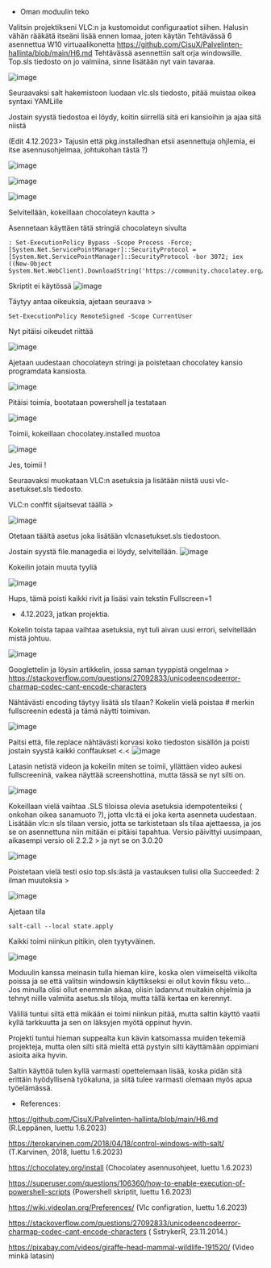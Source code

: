 - Oman moduulin teko

Valitsin projektikseni VLC:n ja kustomoidut configuraatiot siihen.
Halusin vähän rääkätä itseäni lisää ennen lomaa, joten käytän Tehtävässä 6 asennettua W10 virtuaalikonetta https://github.com/CisuX/Palvelinten-hallinta/blob/main/H6.md
Tehtävässä asennettiin salt orja windowsille. Top.sls tiedosto on jo valmiina, sinne lisätään nyt vain tavaraa.

![image](https://github.com/CisuX/Palvelinten-hallinta/assets/59264168/7a9b3ff2-717b-4aee-a6f6-70cdacd42f62)

Seuraavaksi salt hakemistoon luodaan vlc.sls tiedosto, pitää muistaa oikea syntaxi YAMLille



Jostain syystä tiedostoa ei löydy, koitin siirrellä sitä eri kansioihin ja ajaa sitä niistä 

(Edit 4.12.2023>  Tajusin että pkg.installedhan etsii asennettuja ohjlemia, ei itse asennusohjelmaa, johtukohan tästä ?)

![image](https://github.com/CisuX/Palvelinten-hallinta/assets/59264168/f4bee43e-278b-4f17-b071-848b23f8f77f)

![image](https://github.com/CisuX/Palvelinten-hallinta/assets/59264168/fb3b3714-b758-4cde-b79c-e86224ed5bf7)


![image](https://github.com/CisuX/Palvelinten-hallinta/assets/59264168/0964e37d-8b4a-498f-b327-ef1f9d6b9a09)


Selvitellään, kokeillaan chocolateyn kautta > 

Asennetaan käyttäen tätä stringiä chocolateyn sivulta 
```
: Set-ExecutionPolicy Bypass -Scope Process -Force; [System.Net.ServicePointManager]::SecurityProtocol = [System.Net.ServicePointManager]::SecurityProtocol -bor 3072; iex ((New-Object System.Net.WebClient).DownloadString('https://community.chocolatey.org/install.ps1'))
```
Skriptit ei käytössä
![image](https://github.com/CisuX/Palvelinten-hallinta/assets/59264168/ce71b6f5-1cef-47e4-ac1e-dce722df671d)

Täytyy antaa oikeuksia, ajetaan seuraava > 


```
Set-ExecutionPolicy RemoteSigned -Scope CurrentUser

```

Nyt pitäisi oikeudet riittää

![image](https://github.com/CisuX/Palvelinten-hallinta/assets/59264168/4d2fdd4b-08c3-46f6-9c08-4eaade880c29)

Ajetaan uudestaan chocolateyn stringi ja poistetaan chocolatey kansio programdata kansiosta.


![image](https://github.com/CisuX/Palvelinten-hallinta/assets/59264168/1212c542-b107-4a7b-99b8-0788733310e1)

Pitäisi toimia, bootataan powershell ja testataan

![image](https://github.com/CisuX/Palvelinten-hallinta/assets/59264168/25b18c2e-9577-4e8a-845d-7ef10b162a2a)

Toimii, kokeillaan chocolatey.installed muotoa 

![image](https://github.com/CisuX/Palvelinten-hallinta/assets/59264168/25f8b199-44bf-40aa-b915-8a291154f9ea)



Jes, toimii !

Seuraavaksi muokataan VLC:n asetuksia ja lisätään niistä uusi vlc-asetukset.sls tiedosto.

VLC:n conffit sijaitsevat täällä > 

![image](https://github.com/CisuX/Palvelinten-hallinta/assets/59264168/93fbc71e-1300-4883-a686-8248f65d94a3)

Otetaan täältä asetus joka lisätään vlcnasetukset.sls tiedostoon.


Jostain syystä file.managedia ei löydy, selvitellään.
![image](https://github.com/CisuX/Palvelinten-hallinta/assets/59264168/dd60b347-ef16-492d-b218-bc0bd0008cd5)

Kokeilin jotain muuta tyyliä

![image](https://github.com/CisuX/Palvelinten-hallinta/assets/59264168/1ac8338e-3138-4599-b37d-de0c71227f7f)

Hups, tämä poisti kaikki rivit ja lisäsi vain tekstin Fullscreen=1


- 4.12.2023, jatkan projektia.


Kokelin toista tapaa vaihtaa asetuksia, nyt tuli aivan uusi errori, selvitellään mistä johtuu.


![image](https://github.com/CisuX/Palvelinten-hallinta/assets/59264168/4b8cfb9a-c1a7-4b9d-845b-6777ad3e367b)

Googlettelin ja löysin artikkelin, jossa saman tyyppistä ongelmaa > https://stackoverflow.com/questions/27092833/unicodeencodeerror-charmap-codec-cant-encode-characters


Nähtävästi encoding täytyy lisätä sls tilaan? 
Kokelin vielä poistaa # merkin fullscreenin edestä ja tämä näytti toimivan.

![image](https://github.com/CisuX/Palvelinten-hallinta/assets/59264168/3cd66dbf-d175-42ce-80df-d80985efeabd)


Paitsi että, file.replace nähtävästi korvasi koko tiedoston sisällön ja poisti jostain syystä kaikki conffaukset <.<
![image](https://github.com/CisuX/Palvelinten-hallinta/assets/59264168/a8e50bb8-5166-43eb-b4a5-38c542316faa)

Latasin netistä videon ja kokeilin miten se toimii, yllättäen video aukesi fullscreeninä, vaikea näyttää screenshottina, mutta tässä se nyt silti on.

![image](https://github.com/CisuX/Palvelinten-hallinta/assets/59264168/868a3cb1-0629-4f15-9e36-a0a29590f1c5)


Kokeillaan vielä vaihtaa .SLS tiloissa olevia asetuksia idempotenteiksi ( onkohan oikea sanamuoto ?), jotta vlc:tä ei joka kerta asenneta uudestaan.
Lisätään vlc:n sls tilaan versio, jotta se tarkistetaan sls tilaa ajettaessa, ja jos se on asennettuna niin mitään ei pitäisi tapahtua.
Versio päivittyi uusimpaan, aikasempi versio oli 2.2.2 > ja nyt se on 3.0.20

![image](https://github.com/CisuX/Palvelinten-hallinta/assets/59264168/4572ed67-f834-4b6e-b51f-be39a58407c1)

Poistetaan vielä testi osio top.sls:ästä ja vastauksen tulisi olla Succeeded: 2 ilman muutoksia >


![image](https://github.com/CisuX/Palvelinten-hallinta/assets/59264168/b65c077c-c8cc-42e0-9657-43db6c4e38d3)

Ajetaan tila
```
salt-call --local state.apply
```


Kaikki toimi niinkun pitikin, olen tyytyväinen.

![image](https://github.com/CisuX/Palvelinten-hallinta/assets/59264168/96fc4947-ff84-459a-aa04-e956774e0b06)



Moduulin kanssa meinasin tulla hieman kiire, koska olen viimeiseltä viikolta poissa ja se että valitsin windowsin käyttikseksi ei ollut kovin fiksu veto...
Jos minulla olisi ollut enemmän aikaa, olisin ladannut muitakin ohjelmia ja tehnyt niille valmiita asetus.sls tiloja, mutta tällä kertaa en kerennyt.

Välillä tuntui siltä että mikään ei toimi niinkun pitää, mutta saltin käyttö vaatii kyllä tarkkuutta ja sen on läksyjen myötä oppinut hyvin.

Projekti tuntui hieman suppealta kun kävin katsomassa muiden tekemiä projekteja, mutta olen silti sitä mieltä että pystyin silti käyttämään oppimiani asioita aika hyvin.

Saltin käyttöä tulen kyllä varmasti opettelemaan lisää, koska pidän sitä erittäin hyödyllisenä työkaluna, ja siitä tulee varmasti olemaan myös apua työelämässä.


- References: 

https://github.com/CisuX/Palvelinten-hallinta/blob/main/H6.md (R.Leppänen, luettu 1.6.2023)

https://terokarvinen.com/2018/04/18/control-windows-with-salt/ (T.Karvinen, 2018, luettu 1.6.2023)

https://chocolatey.org/install (Chocolatey asennusohjeet, luettu 1.6.2023)

https://superuser.com/questions/106360/how-to-enable-execution-of-powershell-scripts (Powershell skriptit, luettu 1.6.2023)

https://wiki.videolan.org/Preferences/ (Vlc configration, luettu 1.6.2023)

https://stackoverflow.com/questions/27092833/unicodeencodeerror-charmap-codec-cant-encode-characters ( SstrykerR, 23.11.2014.)


https://pixabay.com/videos/giraffe-head-mammal-wildlife-191520/ (Video minkä latasin)






